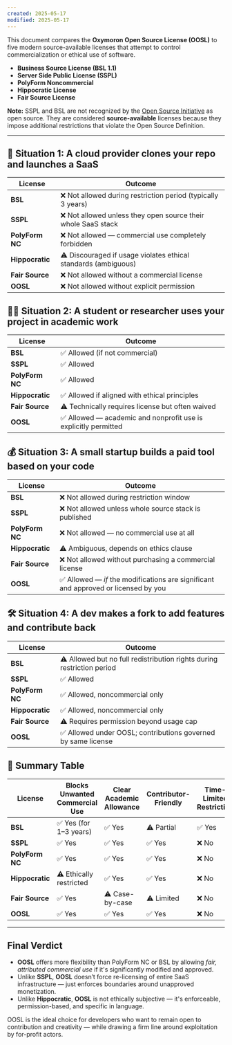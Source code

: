 ```yaml
---
created: 2025-05-17
modified: 2025-05-17
---
```

This document compares the **Oxymoron Open Source License (OOSL)** to five modern source-available licenses that attempt to control commercialization or ethical use of software.

- **Business Source License (BSL 1.1)**
- **Server Side Public License (SSPL)**
- **PolyForm Noncommercial**
- **Hippocratic License**
- **Fair Source License**

**Note:** SSPL and BSL are not recognized by the [Open Source Initiative](https://opensource.org/) as open source. They are considered **source-available** licenses because they impose additional restrictions that violate the Open Source Definition.

---

## 🔐 Situation 1: A cloud provider clones your repo and launches a SaaS

| License         | Outcome                                                        |
| --------------- | -------------------------------------------------------------- |
| **BSL**         | ❌ Not allowed during restriction period (typically 3 years)    |
| **SSPL**        | ❌ Not allowed unless they open source their whole SaaS stack   |
| **PolyForm NC** | ❌ Not allowed — commercial use completely forbidden            |
| **Hippocratic** | ⚠️ Discouraged if usage violates ethical standards (ambiguous) |
| **Fair Source** | ❌ Not allowed without a commercial license                     |
| **OOSL**        | ❌ Not allowed without explicit permission                      |

## 🧑‍💻 Situation 2: A student or researcher uses your project in academic work

| License         | Outcome                                                        |
| --------------- | -------------------------------------------------------------- |
| **BSL**         | ✅ Allowed (if not commercial)                                  |
| **SSPL**        | ✅ Allowed                                                      |
| **PolyForm NC** | ✅ Allowed                                                      |
| **Hippocratic** | ✅ Allowed if aligned with ethical principles                   |
| **Fair Source** | ⚠️ Technically requires license but often waived               |
| **OOSL**        | ✅ Allowed — academic and nonprofit use is explicitly permitted |

## 💰 Situation 3: A small startup builds a paid tool based on your code

| License         | Outcome                                                                            |
| --------------- | ---------------------------------------------------------------------------------- |
| **BSL**         | ❌ Not allowed during restriction window                                            |
| **SSPL**        | ❌ Not allowed unless whole source stack is published                               |
| **PolyForm NC** | ❌ Not allowed — no commercial use at all                                           |
| **Hippocratic** | ⚠️ Ambiguous, depends on ethics clause                                             |
| **Fair Source** | ❌ Not allowed without purchasing a commercial license                              |
| **OOSL**        | ✅ Allowed — *if* the modifications are significant and approved or licensed by you |

## 🛠️ Situation 4: A dev makes a fork to add features and contribute back

| License         | Outcome                                                                |
| --------------- | ---------------------------------------------------------------------- |
| **BSL**         | ⚠️ Allowed but no full redistribution rights during restriction period |
| **SSPL**        | ✅ Allowed                                                              |
| **PolyForm NC** | ✅ Allowed, noncommercial only                                          |
| **Hippocratic** | ✅ Allowed, noncommercial only                                          |
| **Fair Source** | ⚠️ Requires permission beyond usage cap                                |
| **OOSL**        | ✅ Allowed under OOSL; contributions governed by same license           |

## 🧾 Summary Table

| License         | Blocks Unwanted Commercial Use | Clear Academic Allowance | Contributor-Friendly | Time-Limited Restriction | SaaS Protection |
| --------------- | ------------------------------ | ------------------------ | -------------------- | ------------------------ | --------------- |
| **BSL**         | ✅ Yes (for 1–3 years)          | ✅ Yes                    | ⚠️ Partial           | ✅ Yes                    | ✅ Yes           |
| **SSPL**        | ✅ Yes                          | ✅ Yes                    | ✅ Yes                | ❌ No                     | ✅ Yes           |
| **PolyForm NC** | ✅ Yes                          | ✅ Yes                    | ✅ Yes                | ❌ No                     | ✅ Yes           |
| **Hippocratic** | ⚠️ Ethically restricted        | ✅ Yes                    | ✅ Yes                | ❌ No                     | ⚠️ Partial      |
| **Fair Source** | ✅ Yes                          | ⚠️ Case-by-case          | ⚠️ Limited           | ❌ No                     | ⚠️ Partial      |
| **OOSL**        | ✅ Yes                          | ✅ Yes                    | ✅ Yes                | ❌ No                     | ✅ Yes           |

---

## Final Verdict

- **OOSL** offers more flexibility than PolyForm NC or BSL by allowing *fair, attributed commercial use* if it's significantly modified and approved.
- Unlike **SSPL**, **OOSL** doesn’t force re-licensing of entire SaaS infrastructure — just enforces boundaries around unapproved monetization.
- Unlike **Hippocratic**, **OOSL** is not ethically subjective — it's enforceable, permission-based, and specific in language.

OOSL is the ideal choice for developers who want to remain open to contribution and creativity — while drawing a firm line around exploitation by for-profit actors.